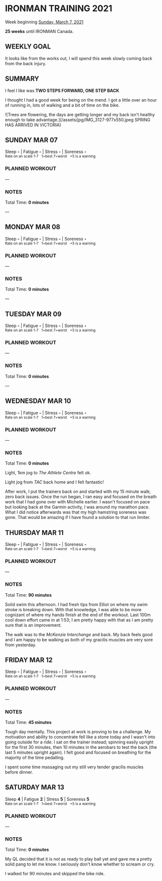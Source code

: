 # IRONMAN TRAINING 2021
Week beginning [Sunday, March 7, 2021](javascript:flick('sun');)

**25 weeks** until IRONMAN Canada.

## WEEKLY GOAL
It looks like from the works out, I will spend this week slowly coming back from the back injury.

## SUMMARY
I feel I like was **TWO STEPS FORWARD, ONE STEP BACK**

I thought I had a good week for being on the mend.  I got a little over an hour of running in, lots of walking and a bit of time on the bike.  

![Trees are flowering, the days are getting longer and my back isn't healthy enough to take advantage.](/assets/jpg/IMG_3127-977x550.jpeg SPRING HAS ARRIVED IN VICTORIA)
## SUNDAY MAR 07
Sleep **-** | Fatigue **-** | Stress **-** | Soreness **-**  
<sup>Rate on an scale 1-7 &nbsp; 1=best 7=worst &nbsp; +5 is a warning</sup>

### PLANNED WORKOUT
&mdash; 

### NOTES
Total Time: **0 minutes**

&mdash; 


<!---->
## MONDAY MAR 08
Sleep **-** | Fatigue **-** | Stress **-** | Soreness **-**  
<sup>Rate on an scale 1-7 &nbsp; 1=best 7=worst &nbsp; +5 is a warning</sup>

### PLANNED WORKOUT
&mdash; 

### NOTES
Total Time: **0 minutes**

&mdash; 


<!---->
## TUESDAY MAR 09
Sleep **-** | Fatigue **-** | Stress **-** | Soreness **-**  
<sup>Rate on an scale 1-7 &nbsp; 1=best 7=worst &nbsp; +5 is a warning</sup>

### PLANNED WORKOUT
&mdash; 

### NOTES
Total Time: **0 minutes**

&mdash; 


<!---->
## WEDNESDAY MAR 10
Sleep **-** | Fatigue **-** | Stress **-** | Soreness **-**  
<sup>Rate on an scale 1-7 &nbsp; 1=best 7=worst &nbsp; +5 is a warning</sup>

### PLANNED WORKOUT
&mdash; 

### NOTES
Total Time: **0 minutes**

Light, 1km jog to _The Athlete Centre_ felt ok.

Light jog from _TAC_ back home and I felt fantastic!

After work, I put the trainers back on and started with my 15 minute walk; zero back issues.  Once the run began, I ran easy and focused on the breath work that I had gone over with Michelle earlier.  I wasn't focused on pace but looking back at the Garmin activity, I was around my marathon pace.  What I did notice afterwards was that my high hamstring soreness was gone.  That would be amazing if I have found a solution to that run limiter.


<!---->
## THURSDAY MAR 11
Sleep **-** | Fatigue **-** | Stress **-** | Soreness **-**  
<sup>Rate on an scale 1-7 &nbsp; 1=best 7=worst &nbsp; +5 is a warning</sup>

### PLANNED WORKOUT
&mdash; 

### NOTES
Total Time: **90 minutes**

Solid swim this afternoon.  I had fresh tips from Elliot on where my swim stroke is breaking down.  With that knowledge, I was able to be more cognizant of where my hands finish at the end of the workout.  Last 100m cool down effort came in at 1:53; I am pretty happy with that as I am pretty sure that is an improvement.

The walk was to the _McKenzie Interchange_ and back.  My back feels good and I am happy to be walking as both of my gracilis muscles are very sore from yesterday.

<!---->
## FRIDAY MAR 12
Sleep **-** | Fatigue **-** | Stress **-** | Soreness **-**  
<sup>Rate on an scale 1-7 &nbsp; 1=best 7=worst &nbsp; +5 is a warning</sup>

### PLANNED WORKOUT
&mdash; 

### NOTES
Total Time: **45 minutes**

Tough day mentally.  This project at work is proving to be a challenge.  My motivation and ability to concentrate fell like a stone today and I wasn't into going outside for a ride.  I sat on the trainer instead; spinning easily upright for the first 30 minutes, then 10 minutes in the aerobars to test the back (the last 5 minutes upright again).  I felt good and focused on breathing for the majority of the time pedalling.

I spent some time massaging out my still very tender gracilis muscles before dinner.


<!---->
## SATURDAY MAR 13
Sleep **4** | Fatigue **2** | Stress **5** | Soreness **5**  
<sup>Rate on an scale 1-7 &nbsp; 1=best 7=worst &nbsp; +5 is a warning</sup>

### PLANNED WORKOUT
&mdash; 

### NOTES
Total Time: **0 minutes**

My QL decided that it is not as ready to play ball yet and gave me a pretty solid pang to let me know.  I seriously don't know whether to scream or cry.

I walked for 90 minutes and skipped the bike ride.
